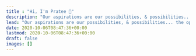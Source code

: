 ```yaml
---
title : "Hi, I'm Pratee 🙌"
description: "Our aspirations are our possibilities, & possibilities... the opportunities."
lead: "Our aspirations are our possibilities, & possibilities... the opportunities."
date: 2020-10-06T08:47:36+00:00
lastmod: 2020-10-06T08:47:36+00:00
draft: false
images: []
---
```

